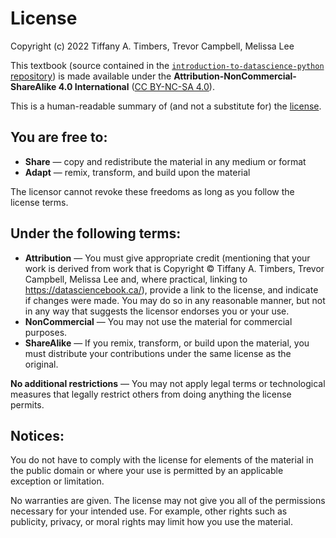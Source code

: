 # License

Copyright (c) 2022 Tiffany A. Timbers, Trevor Campbell, Melissa Lee

This textbook (source contained in the [`introduction-to-datascience-python` repository](https://github.com/UBC-DSCI/introduction-to-datascience-python)) is made available under the **Attribution-NonCommercial-ShareAlike 4.0 International** ([CC BY-NC-SA 4.0](https://creativecommons.org/licenses/by-nc-sa/4.0/)). 

This is a human-readable summary of (and not a substitute for) the [license](https://creativecommons.org/licenses/by-nc-sa/4.0/legalcode).

## You are free to:

- **Share** — copy and redistribute the material in any medium or format
- **Adapt** — remix, transform, and build upon the material

The licensor cannot revoke these freedoms as long as you follow the license terms.

## Under the following terms:

- **Attribution** — You must give appropriate credit (mentioning that your work is derived from work that is Copyright © Tiffany A. Timbers, Trevor Campbell, Melissa Lee and, where practical, linking to https://datasciencebook.ca/), provide a link to the license, and indicate if changes were made. You may do so in any reasonable manner, but not in any way that suggests the licensor endorses you or your use.
- **NonCommercial** — You may not use the material for commercial purposes.
- **ShareAlike** — If you remix, transform, or build upon the material, you must distribute your contributions under the same license as the original.

**No additional restrictions** — You may not apply legal terms or technological measures that legally restrict others from doing anything the license permits.

## Notices:

You do not have to comply with the license for elements of the material in the public domain or where your use is permitted by an applicable exception or limitation.

No warranties are given. The license may not give you all of the permissions necessary for your intended use. For example, other rights such as publicity, privacy, or moral rights may limit how you use the material.

